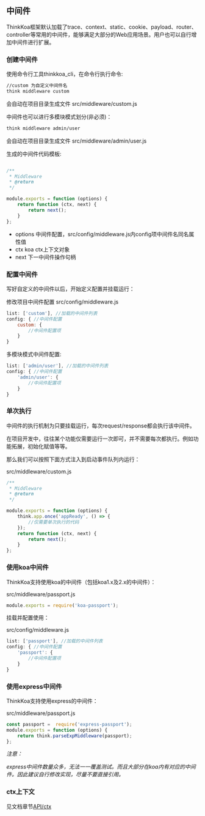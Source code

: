 ## 中间件

ThinkKoa框架默认加载了trace、context、static、cookie、payload、router、controller等常用的中间件，能够满足大部分的Web应用场景。用户也可以自行增加中间件进行扩展。

### 创建中间件

使用命令行工具thinkkoa_cli，在命令行执行命令:

```bash
//custom 为自定义中间件名
think middleware custom
```
会自动在项目目录生成文件 src/middleware/custom.js

中间件也可以进行多模块模式划分(非必须)：

```bash
think middleware admin/user
```
会自动在项目目录生成文件 src/middleware/admin/user.js

生成的中间件代码模板: 

```js

/**
 * Middleware
 * @return
 */

module.exports = function (options) {
    return function (ctx, next) {
        return next();
    }
};
```
* options 中间件配置，src/config/middleware.js内config项中间件名同名属性值
* ctx koa ctx上下文对象
* next 下一中间件操作句柄


### 配置中间件
写好自定义的中间件以后，开始定义配置并挂载运行：

修改项目中间件配置 src/config/middleware.js

```js
list: ['custom'], //加载的中间件列表
config: { //中间件配置 
	custom: {
		//中间件配置项
	}
}

```
多模块模式中间件配置: 

```js
list: ['admin/user'], //加载的中间件列表
config: { //中间件配置 
	'admin/user': {
		//中间件配置项
	}
}

```

### 单次执行
中间件的执行机制为只要挂载运行，每次request/response都会执行该中间件。

在项目开发中，往往某个功能仅需要运行一次即可，并不需要每次都执行。例如功能拓展，初始化赋值等等。

那么我们可以按照下面方式注入到启动事件队列内运行：

src/middleware/custom.js

```js
/**
 * Middleware
 * @return
 */

module.exports = function (options) {
    think.app.once('appReady', () => {
        //仅需要单次执行的代码
    });
    return function (ctx, next) {
        return next();
    }
};

```

### 使用koa中间件

ThinkKoa支持使用koa的中间件（包括koa1.x及2.x的中间件）：

src/middleware/passport.js

```js
module.exports = require('koa-passport');

```
挂载并配置使用： 

src/config/middleware.js

```js
list: ['passport'], //加载的中间件列表
config: { //中间件配置 
	'passport': {
		//中间件配置项
	}
}
```

### 使用express中间件

ThinkKoa支持使用express的中间件：

src/middleware/passport.js

```js
const passport =  require('express-passport');
module.exports = function (options) {
    return think.parseExpMiddleware(passport);
};

```
*注意：*

*express中间件数量众多，无法一一覆盖测试。而且大部分在koa内有对应的中间件。因此建议自行修改实现，尽量不要直接引用。*

### ctx上下文
见文档章节[API/ctx](/doc/ctx.jhtml)
